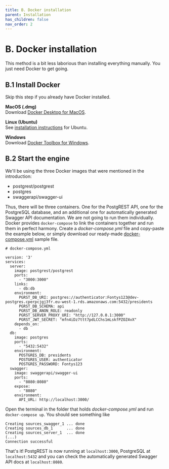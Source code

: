 ```yaml
---
title: B. Docker installation
parent: Installation
has_children: false
nav_order: 2
---
```


# B. Docker installation
This method is a bit less laborious than installing everything manually. You just need Docker to get going.

## B.1 Install Docker
Skip this step if you already have Docker installed.

**MacOS (.dmg)**\
Download [Docker Desktop for MacOS](https://desktop.docker.com/mac/stable/Docker.dmg).

**Linux (Ubuntu)**\
See [installation instructions](https://docs.docker.com/engine/install/ubuntu/) for Ubuntu.

**Windows**\
Download [Docker Toolbox for Windows](https://docs.docker.com/toolbox/overview/).

## B.2 Start the engine
We'll be using the three Docker images that were mentioned in the introduction:
- postgrest/postgrest
- postgres
- swaggerapi/swagger-ui

Thus, there will be three containers. One for the PostgREST API, one for the PostgreSQL database, and an additional one for automatically generated Swagger API documentation. We are not going to run them individually. Docker provides `docker-compose` to link the containers together and run them in perfect harmony. Create a _docker-compose.yml_ file and copy-paste the example below, or simply download our ready-made [docker-compose.yml](sources/docker-compose.yml) sample file.

```
# docker-compose.yml

version: '3'
services:
  server:
    image: postgrest/postgrest
    ports:
      - "3000:3000"
    links:
      - db:db
    environment:
      PGRST_DB_URI: postgres://authenticator:Fontys123@dev-postgres.cperpcjgj3fr.eu-west-1.rds.amazonaws.com:5432/presidents
      PGRST_DB_SCHEMA: api
      PGRST_DB_ANON_ROLE: readonly
      PGRST_SERVER_PROXY_URI: "http://127.0.0.1:3000"
      PGRST_JWT_SECRET: "mfn4iDz7ttt7pdLCChs1mLskfPZOZ4vX"
    depends_on:
      - db
  db:
    image: postgres
    ports:
      - "5432:5432"
    environment:
      POSTGRES_DB: presidents
      POSTGRES_USER: authenticator
      POSTGRES_PASSWORD: Fontys123
  swagger:
    image: swaggerapi/swagger-ui
    ports:
      - "8080:8080"
    expose:
      - "8080"
    environment:
      API_URL: http://localhost:3000/
```
Open the terminal in the folder that holds _docker-compose.yml_ and run `docker-compose up`. You should see something like
```
Creating sources_swagger_1 ... done
Creating sources_db_1      ... done
Creating sources_server_1  ... done
(...)
Connection successful
```

That's it! PostgREST is now running at `localhost:3000`, PostgreSQL at `localhost:5432` and you can check the automatically generated Swagger API docs at `localhost:8080`.